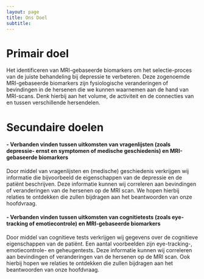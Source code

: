 ```yaml
---
layout: page
title: Ons Doel
subtitle:
---
```


# Primair doel

Het identificeren van MRI-gebaseerde biomarkers om het selectie-proces van de juiste behandeling bij depressie te verbeteren. Deze zogenoemde MRI-gebaseerde biomarkers zijn fysiologische veranderingen of bevindingen in de hersenen die we kunnen waarnemen aan de hand van MRI-scans. Denk hierbij aan het volume, de activiteit en de connecties van en tussen verschillende hersendelen.

# Secundaire doelen


#### - Verbanden vinden tussen uitkomsten van vragenlijsten (zoals depressie- ernst en symptomen of medische geschiedenis) en MRI-gebaseerde biomarkers

Door middel van vragenlijsten en (medische) geschiedenis verkrijgen wij informatie die bijvoorbeeld de eigenschappen van de depressie en de patiënt beschrijven. Deze informatie kunnen wij correleren aan bevindingen of veranderingen van de hersenen op de MRI scan. We hopen hierbij relaties te ontdekken die zullen bijdragen aan het beantwoorden van onze hoofdvraag.


#### - Verbanden vinden tussen uitkomsten van cognitietests (zoals eye-tracking of emotiecontrole) en MRI-gebaseerde biomarkers

Door middel van cognitieve tests verkrijgen wij gegevens over de cognitieve eigenschappen van de patiënt. Een aantal voorbeelden zijn eye-tracking-, emotiecontrole- en geheugentests. Deze informatie kunnen wij correleren aan bevindingen of veranderingen van de hersenen op de MRI scan. Ook hierbij hopen we relaties te ontdekken die zullen bijdragen aan het beantwoorden van onze hoofdvraag.
